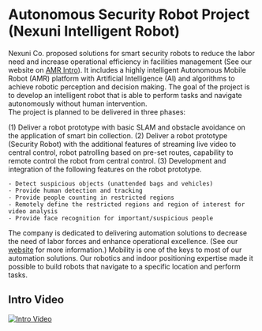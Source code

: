 # Autonomous Security Robot Project (Nexuni Intelligent Robot)
Nexuni Co. proposed solutions for smart security robots to reduce the labor need and increase operational efficiency in facilities management (See our website on [AMR Intro](https://www.nexuni.com/TechPage/amr)). It includes a highly intelligent Autonomous Mobile Robot (AMR) platform with Artificial Intelligence (AI) and algorithms to achieve robotic perception and decision making. The goal of the project is to develop an intelligent robot that is able to perform tasks and navigate autonomously without human intervention.  
The project is planned to be delivered in three phases:

(1) Deliver a robot prototype with basic SLAM and obstacle avoidance on the application of smart bin collection.
(2) Deliver a robot prototype (Security Robot) with the additional features of streaming live video to central control, robot patrolling based on pre-set routes, capability to remote control the robot from central control.
(3) Development and integration of the following features on the robot prototype.

	- Detect suspicious objects (unattended bags and vehicles)
	- Provide human detection and tracking
	- Provide people counting in restricted regions
	- Remotely define the restricted regions and region of interest for video analysis
	- Provide face recognition for important/suspicious people

The company is dedicated to delivering automation solutions to decrease the need of labor forces and enhance operational excellence. (See our [website](www.nexuni.com) for more information.) Mobility is one of the keys to most of our automation solutions. Our robotics and indoor positioning expertise made it possible to build robots that navigate to a specific location and perform tasks.

## Intro Video
[![Intro Video](/asset/image/projects/amr_video.png)](https://youtu.be/nBb4edC-orQ)


